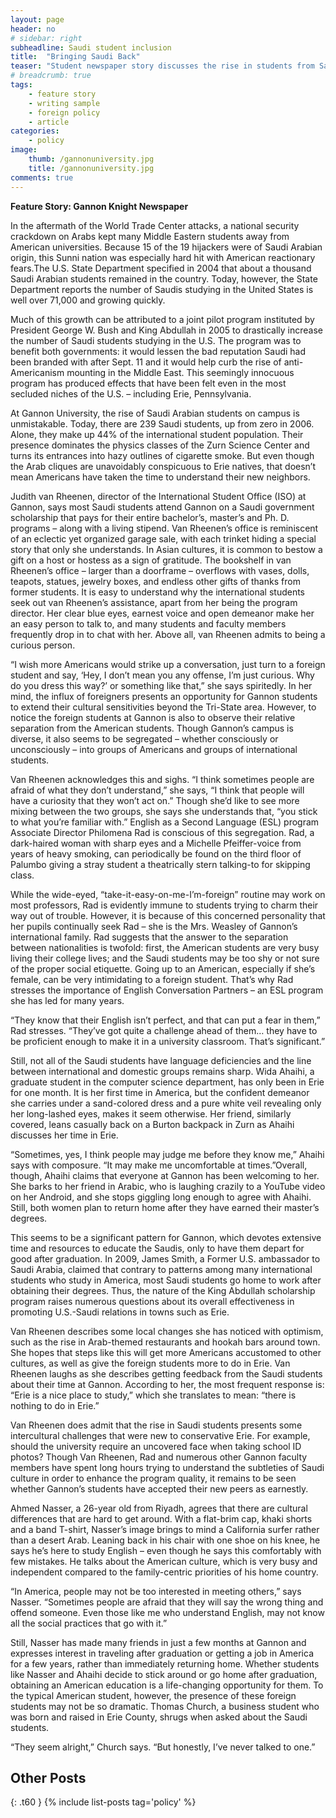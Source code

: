 ```yaml
---
layout: page
header: no
# sidebar: right
subheadline: Saudi student inclusion
title:  "Bringing Saudi Back"
teaser: "Student newspaper story discusses the rise in students from Saudi Arabia on Gannon's campus and their struggles to integrate with native students."
# breadcrumb: true
tags:
    - feature story
    - writing sample
    - foreign policy
    - article
categories:
    - policy
image:
    thumb: /gannonuniversity.jpg
    title: /gannonuniversity.jpg
comments: true
---
```


__Feature Story: Gannon Knight Newspaper__

In the aftermath of the World Trade Center attacks, a national security crackdown on Arabs kept many Middle Eastern students away from American universities. Because 15 of the 19 hijackers were of Saudi Arabian origin, this Sunni nation was especially hard hit with American reactionary fears.The U.S. State Department specified in 2004 that about a thousand Saudi Arabian students remained in the country. Today, however, the State Department reports the number of Saudis studying in the United States is well over 71,000 and growing quickly.

Much of this growth can be attributed to a joint pilot program instituted by President George W. Bush and King Abdullah in 2005 to drastically increase the number of Saudi students studying in the U.S. The program was to benefit both governments: it would lessen the bad reputation Saudi had been branded with after Sept. 11 and it would help curb the rise of anti-Americanism mounting in the Middle East. This seemingly innocuous program has produced effects that have been felt even in the most secluded niches of the U.S. – including Erie, Pennsylvania.

At Gannon University, the rise of Saudi Arabian students on campus is unmistakable. Today, there are 239 Saudi students, up from zero in 2006. Alone, they make up 44% of the international student population. Their presence dominates the physics classes of the Zurn Science Center and turns its entrances into hazy outlines of cigarette smoke. But even though the Arab cliques are unavoidably conspicuous to Erie natives, that doesn’t mean Americans have taken the time to understand their new neighbors.

Judith van Rheenen, director of the International Student Office (ISO) at Gannon, says most Saudi students attend Gannon on a Saudi government scholarship that pays for their entire bachelor’s, master’s and Ph. D. programs – along with a living stipend. Van Rheenen’s office is reminiscent of an eclectic yet organized garage sale, with each trinket hiding a special story that only she understands. In Asian cultures, it is common to bestow a gift on a host or hostess as a sign of gratitude. The bookshelf in van Rheenen’s office – larger than a doorframe – overflows with vases, dolls, teapots, statues, jewelry boxes, and endless other gifts of thanks from former students. It is easy to understand why the international students seek out van Rheenen’s assistance, apart from her being the program director. Her clear blue eyes, earnest voice and open demeanor make her an easy person to talk to, and many students and faculty members frequently drop in to chat with her. Above all, van Rheenen admits to being a curious person.

“I wish more Americans would strike up a conversation, just turn to a foreign student and say, ‘Hey, I don’t mean you any offense, I’m just curious. Why do you dress this way?’ or something like that,” she says spiritedly. In her mind, the influx of foreigners presents an opportunity for Gannon students to extend their cultural sensitivities beyond the Tri-State area. However, to notice the foreign students at Gannon is also to observe their relative separation from the American students. Though Gannon’s campus is diverse, it also seems to be segregated – whether consciously or unconsciously – into groups of Americans and groups of international students.

Van Rheenen acknowledges this and sighs. “I think sometimes people are afraid of what they don’t understand,” she says, “I think that people will have a curiosity that they won’t act on.” Though she’d like to see more mixing between the two groups, she says she understands that, “you stick to what you’re familiar with.” English as a Second Language (ESL) program Associate Director Philomena Rad is conscious of this segregation. Rad, a dark-haired woman with sharp eyes and a Michelle Pfeiffer-voice from years of heavy smoking, can periodically be found on the third floor of Palumbo giving a stray student a theatrically stern talking-to for skipping class.

While the wide-eyed, “take-it-easy-on-me-I’m-foreign” routine may work on most professors, Rad is evidently immune to students trying to charm their way out of trouble. However, it is because of this concerned personality that her pupils continually seek Rad – she is the Mrs. Weasley of Gannon’s international family. Rad suggests that the answer to the separation between nationalities is twofold: first, the American students are very busy living their college lives; and the Saudi students may be too shy or not sure of the proper social etiquette. Going up to an American, especially if she’s female, can be very intimidating to a foreign student. That’s why Rad stresses the importance of English Conversation Partners – an ESL program she has led for many years.

“They know that their English isn’t perfect, and that can put a fear in them,” Rad stresses. “They’ve got quite a challenge ahead of them… they have to be proficient enough to make it in a university classroom. That’s significant.”


Still, not all of the Saudi students have language deficiencies and the line between international and domestic groups remains sharp. Wida Ahaihi, a graduate student in the computer science department, has only been in Erie for one month. It is her first time in America, but the confident demeanor she carries under a sand-colored dress and a pure white veil revealing only her long-lashed eyes, makes it seem otherwise. Her friend, similarly covered, leans casually back on a Burton backpack in Zurn as Ahaihi discusses her time in Erie.

“Sometimes, yes, I think people may judge me before they know me,” Ahaihi says with composure. “It may make me uncomfortable at times.”Overall, though, Ahaihi claims that everyone at Gannon has been welcoming to her. She barks to her friend in Arabic, who is laughing crazily to a YouTube video on her Android, and she stops giggling long enough to agree with Ahaihi. Still, both women plan to return home after they have earned their master’s degrees.

This seems to be a significant pattern for Gannon, which devotes extensive time and resources to educate the Saudis, only to have them depart for good after graduation. In 2009, James Smith, a Former U.S. ambassador to Saudi Arabia, claimed that contrary to patterns among many international students who study in America, most Saudi students go home to work after obtaining their degrees. Thus, the nature of the King Abdullah scholarship program raises numerous questions about its overall effectiveness in promoting U.S.-Saudi relations in towns such as Erie.

Van Rheenen describes some local changes she has noticed with optimism, such as the rise in Arab-themed restaurants and hookah bars around town. She hopes that steps like this will get more Americans accustomed to other cultures, as well as give the foreign students more to do in Erie. Van Rheenen laughs as she describes getting feedback from the Saudi students about their time at Gannon. According to her, the most frequent response is: “Erie is a nice place to study,” which she translates to mean: “there is nothing to do in Erie.”

Van Rheenen does admit that the rise in Saudi students presents some intercultural challenges that were new to conservative Erie. For example, should the university require an uncovered face when taking school ID photos? Though Van Rheenen, Rad and numerous other Gannon faculty members have spent long hours trying to understand the subtleties of Saudi culture in order to enhance the program quality, it remains to be seen whether Gannon’s students have accepted their new peers as earnestly.

Ahmed Nasser, a 26-year old from Riyadh, agrees that there are cultural differences that are hard to get around. With a flat-brim cap, khaki shorts and a band T-shirt, Nasser’s image brings to mind a California surfer rather than a desert Arab. Leaning back in his chair with one shoe on his knee, he says he’s here to study English – even though he says this comfortably with few mistakes. He talks about the American culture, which is very busy and independent compared to the family-centric priorities of his home country.

“In America, people may not be too interested in meeting others,” says Nasser. “Sometimes people are afraid that they will say the wrong thing and offend someone. Even those like me who understand English, may not know all the social practices that go with it.”

Still, Nasser has made many friends in just a few months at Gannon and expresses interest in traveling after graduation or getting a job in America for a few years, rather than immediately returning home. Whether students like Nasser and Ahaihi decide to stick around or go home after graduation, obtaining an American education is a life-changing opportunity for them. To the typical American student, however, the presence of these foreign students may not be so dramatic. Thomas Church, a business student who was born and raised in Erie County, shrugs when asked about the Saudi students.

“They seem alright,” Church says. “But honestly, I’ve never talked to one.”



## Other Posts
{: .t60 }
{% include list-posts tag='policy' %}
